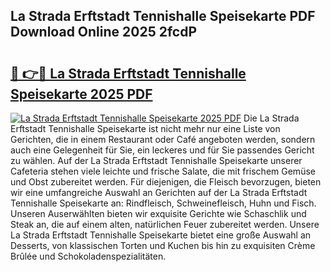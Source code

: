 ## La Strada Erftstadt Tennishalle Speisekarte PDF Download Online 2025 2fcdP

# <h2><a href="http://gc77qa.nevu.top/?p=La+Strada+Erftstadt+Tennishalle+Speisekarte">🔗 👉🔴 La Strada Erftstadt Tennishalle Speisekarte 2025 PDF</a></h2>

[![La Strada Erftstadt Tennishalle Speisekarte 2025 PDF](https://i.imgur.com/dBaPXMq.png)](http://gc77qa.nevu.top/?p=La+Strada+Erftstadt+Tennishalle+Speisekarte)
Die La Strada Erftstadt Tennishalle Speisekarte ist nicht mehr nur eine Liste von Gerichten, die in einem Restaurant oder Café angeboten werden, sondern auch eine Gelegenheit für Sie, ein leckeres und für Sie passendes Gericht zu wählen. Auf der La Strada Erftstadt Tennishalle Speisekarte unserer Cafeteria stehen viele leichte und frische Salate, die mit frischem Gemüse und Obst zubereitet werden. Für diejenigen, die Fleisch bevorzugen, bieten wir eine umfangreiche Auswahl an Gerichten auf der La Strada Erftstadt Tennishalle Speisekarte an: Rindfleisch, Schweinefleisch, Huhn und Fisch. Unseren Auserwählten bieten wir exquisite Gerichte wie Schaschlik und Steak an, die auf einem alten, natürlichen Feuer zubereitet werden. Unsere La Strada Erftstadt Tennishalle Speisekarte bietet eine große Auswahl an Desserts, von klassischen Torten und Kuchen bis hin zu exquisiten Crème Brûlée und Schokoladenspezialitäten.
